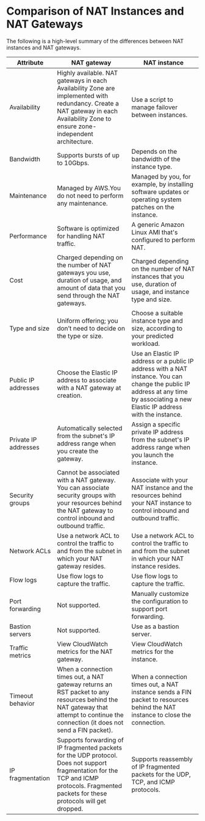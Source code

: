 # Comparison of NAT Instances and NAT Gateways<a name="vpc-nat-comparison"></a>

The following is a high\-level summary of the differences between NAT instances and NAT gateways\. 


| Attribute | NAT gateway | NAT instance | 
| --- | --- | --- | 
| Availability | Highly available\. NAT gateways in each Availability Zone are implemented with redundancy\. Create a NAT gateway in each Availability Zone to ensure zone\-independent architecture\.  | Use a script to manage failover between instances\.  | 
| Bandwidth | Supports bursts of up to 10Gbps\. | Depends on the bandwidth of the instance type\. | 
| Maintenance | Managed by AWS\.You do not need to perform any maintenance\. | Managed by you, for example, by installing software updates or operating system patches on the instance\. | 
| Performance | Software is optimized for handling NAT traffic\. | A generic Amazon Linux AMI that's configured to perform NAT\. | 
| Cost | Charged depending on the number of NAT gateways you use, duration of usage, and amount of data that you send through the NAT gateways\.  | Charged depending on the number of NAT instances that you use, duration of usage, and instance type and size\.  | 
| Type and size | Uniform offering; you don’t need to decide on the type or size\.  | Choose a suitable instance type and size, according to your predicted workload\. | 
| Public IP addresses | Choose the Elastic IP address to associate with a NAT gateway at creation\. | Use an Elastic IP address or a public IP address with a NAT instance\. You can change the public IP address at any time by associating a new Elastic IP address with the instance\. | 
| Private IP addresses | Automatically selected from the subnet's IP address range when you create the gateway\. | Assign a specific private IP address from the subnet's IP address range when you launch the instance\. | 
| Security groups | Cannot be associated with a NAT gateway\. You can associate security groups with your resources behind the NAT gateway to control inbound and outbound traffic\. | Associate with your NAT instance and the resources behind your NAT instance to control inbound and outbound traffic\. | 
| Network ACLs | Use a network ACL to control the traffic to and from the subnet in which your NAT gateway resides\. | Use a network ACL to control the traffic to and from the subnet in which your NAT instance resides\. | 
| Flow logs | Use flow logs to capture the traffic\. | Use flow logs to capture the traffic\. | 
| Port forwarding | Not supported\. | Manually customize the configuration to support port forwarding\. | 
| Bastion servers | Not supported\. | Use as a bastion server\. | 
| Traffic metrics | View CloudWatch metrics for the NAT gateway\. | View CloudWatch metrics for the instance\. | 
| Timeout behavior | When a connection times out, a NAT gateway returns an RST packet to any resources behind the NAT gateway that attempt to continue the connection \(it does not send a FIN packet\)\. | When a connection times out, a NAT instance sends a FIN packet to resources behind the NAT instance to close the connection\. | 
| IP fragmentation | Supports forwarding of IP fragmented packets for the UDP protocol\. Does not support fragmentation for the TCP and ICMP protocols\. Fragmented packets for these protocols will get dropped\.  | Supports reassembly of IP fragmented packets for the UDP, TCP, and ICMP protocols\. | 
